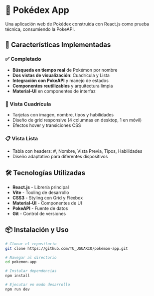 # 🎯 Pokédex App

Una aplicación web de Pokédex construida con React.js como prueba técnica, consumiendo la PokeAPI.

## 🚀 Características Implementadas

### ✅ Completado
- **Búsqueda en tiempo real** de Pokémon por nombre
- **Dos vistas de visualización**: Cuadrícula y Lista 
- **Integración con PokeAPI** y manejo de estados
- **Componentes reutilizables** y arquitectura limpia
- **Material-UI** en componentes de interfaz

### 🎯 Vista Cuadrícula
- Tarjetas con imagen, nombre, tipos y habilidades
- Diseño de grid responsive (4 columnas en desktop, 1 en móvil)
- Efectos hover y transiciones CSS

### 📋 Vista Lista
- Tabla con headers: #, Nombre, Vista Previa, Tipos, Habilidades
- Diseño adaptativo para diferentes dispositivos

## 🛠️ Tecnologías Utilizadas

- **React.js** - Librería principal
- **Vite** - Tooling de desarrollo
- **CSS3** - Styling con Grid y Flexbox
- **Material-UI** - Componentes de UI
- **PokeAPI** - Fuente de datos
- **Git** - Control de versiones

## 📦 Instalación y Uso

```bash
# Clonar el repositorio
git clone https://github.com/TU_USUARIO/pokemon-app.git

# Navegar al directorio
cd pokemon-app

# Instalar dependencias
npm install

# Ejecutar en modo desarrollo
npm run dev

